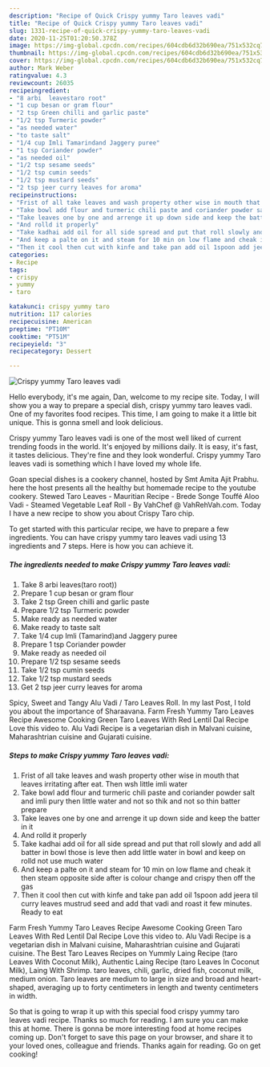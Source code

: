 ```yaml
---
description: "Recipe of Quick Crispy yummy Taro leaves vadi"
title: "Recipe of Quick Crispy yummy Taro leaves vadi"
slug: 1331-recipe-of-quick-crispy-yummy-taro-leaves-vadi
date: 2020-11-25T01:20:50.378Z
image: https://img-global.cpcdn.com/recipes/604cdb6d32b690ea/751x532cq70/crispy-yummy-taro-leaves-vadi-recipe-main-photo.jpg
thumbnail: https://img-global.cpcdn.com/recipes/604cdb6d32b690ea/751x532cq70/crispy-yummy-taro-leaves-vadi-recipe-main-photo.jpg
cover: https://img-global.cpcdn.com/recipes/604cdb6d32b690ea/751x532cq70/crispy-yummy-taro-leaves-vadi-recipe-main-photo.jpg
author: Mark Weber
ratingvalue: 4.3
reviewcount: 26035
recipeingredient:
- "8 arbi  leavestaro root"
- "1 cup besan or gram flour"
- "2 tsp Green chilli and garlic paste"
- "1/2 tsp Turmeric powder"
- "as needed water"
- "to taste salt"
- "1/4 cup Imli Tamarindand Jaggery puree"
- "1 tsp Coriander powder"
- "as needed oil"
- "1/2 tsp sesame seeds"
- "1/2 tsp cumin seeds"
- "1/2 tsp mustard seeds"
- "2 tsp jeer curry leaves for aroma"
recipeinstructions:
- "Frist of all take leaves and wash property other wise in mouth that leaves irritating after eat. Then wsh little imli water"
- "Take bowl add flour and turmeric chili paste and coriander powder salt and imli pury then little water and not so thik and not so thin batter prepare"
- "Take leaves one by one and arrenge it up down side and keep the batter in it"
- "And rolld it properly"
- "Take kadhai add oil for all side spread and put that roll slowly and add all batter in bowl those is leve then add little water in bowl and keep on rolld not use much water"
- "And keep a palte on it and steam for 10 min on low flame and cheak it then steam opposite side after is colour change and crispy then off the gas"
- "Then it cool then cut with kinfe and take pan add oil 1spoon add jeera til curry leaves mustrud seed and add that vadi and roast it few minutes. Ready to eat"
categories:
- Recipe
tags:
- crispy
- yummy
- taro

katakunci: crispy yummy taro 
nutrition: 117 calories
recipecuisine: American
preptime: "PT10M"
cooktime: "PT51M"
recipeyield: "3"
recipecategory: Dessert

---
```



![Crispy yummy Taro leaves vadi](https://img-global.cpcdn.com/recipes/604cdb6d32b690ea/751x532cq70/crispy-yummy-taro-leaves-vadi-recipe-main-photo.jpg)

Hello everybody, it's me again, Dan, welcome to my recipe site. Today, I will show you a way to prepare a special dish, crispy yummy taro leaves vadi. One of my favorites food recipes. This time, I am going to make it a little bit unique. This is gonna smell and look delicious.

Crispy yummy Taro leaves vadi is one of the most well liked of current trending foods in the world. It's enjoyed by millions daily. It is easy, it's fast, it tastes delicious. They're fine and they look wonderful. Crispy yummy Taro leaves vadi is something which I have loved my whole life.

Goan special dishes is a cookery channel, hosted by Smt Amita Ajit Prabhu. here the host presents all the healthy but homemade recipe to the youtube cookery. Stewed Taro Leaves - Mauritian Recipe - Brede Songe Touffé Aloo Vadi - Steamed Vegetable Leaf Roll - By VahChef @ VahRehVah.com. Today I have a new recipe to show you about Crispy Taro chip.


To get started with this particular recipe, we have to prepare a few ingredients. You can have crispy yummy taro leaves vadi using 13 ingredients and 7 steps. Here is how you can achieve it.

<!--inarticleads1-->

##### The ingredients needed to make Crispy yummy Taro leaves vadi:

1. Take 8 arbi  leaves(taro root))
1. Prepare 1 cup besan or gram flour
1. Take 2 tsp Green chilli and garlic paste
1. Prepare 1/2 tsp Turmeric powder
1. Make ready as needed water
1. Make ready to taste salt
1. Take 1/4 cup Imli (Tamarind)and Jaggery puree
1. Prepare 1 tsp Coriander powder
1. Make ready as needed oil
1. Prepare 1/2 tsp sesame seeds
1. Take 1/2 tsp cumin seeds
1. Take 1/2 tsp mustard seeds
1. Get 2 tsp jeer curry leaves for aroma


Spicy, Sweet and Tangy Alu Vadi / Taro Leaves Roll. In my last Post, I told you about the importance of Sharaavana. Farm Fresh Yummy Taro Leaves Recipe Awesome Cooking Green Taro Leaves With Red Lentil Dal Recipe Love this video to. Alu Vadi Recipe is a vegetarian dish in Malvani cuisine, Maharashtrian cuisine and Gujarati cuisine. 

<!--inarticleads2-->

##### Steps to make Crispy yummy Taro leaves vadi:

1. Frist of all take leaves and wash property other wise in mouth that leaves irritating after eat. Then wsh little imli water
1. Take bowl add flour and turmeric chili paste and coriander powder salt and imli pury then little water and not so thik and not so thin batter prepare
1. Take leaves one by one and arrenge it up down side and keep the batter in it
1. And rolld it properly
1. Take kadhai add oil for all side spread and put that roll slowly and add all batter in bowl those is leve then add little water in bowl and keep on rolld not use much water
1. And keep a palte on it and steam for 10 min on low flame and cheak it then steam opposite side after is colour change and crispy then off the gas
1. Then it cool then cut with kinfe and take pan add oil 1spoon add jeera til curry leaves mustrud seed and add that vadi and roast it few minutes. Ready to eat


Farm Fresh Yummy Taro Leaves Recipe Awesome Cooking Green Taro Leaves With Red Lentil Dal Recipe Love this video to. Alu Vadi Recipe is a vegetarian dish in Malvani cuisine, Maharashtrian cuisine and Gujarati cuisine. The Best Taro Leaves Recipes on Yummly Laing Recipe (taro Leaves With Coconut Milk), Authentic Laing Recipe (taro Leaves In Coconut Milk), Laing With Shrimp. taro leaves, chili, garlic, dried fish, coconut milk, medium onion. Taro leaves are medium to large in size and broad and heart-shaped, averaging up to forty centimeters in length and twenty centimeters in width. 

So that is going to wrap it up with this special food crispy yummy taro leaves vadi recipe. Thanks so much for reading. I am sure you can make this at home. There is gonna be more interesting food at home recipes coming up. Don't forget to save this page on your browser, and share it to your loved ones, colleague and friends. Thanks again for reading. Go on get cooking!
